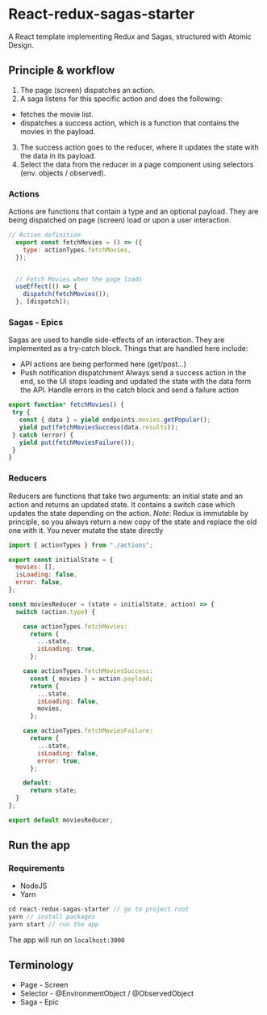 # React-redux-sagas-starter
A React template implementing Redux and Sagas, structured with Atomic Design.

## Principle & workflow
1. The page (screen) dispatches an action.
2. A saga listens for this specific action and does the following:
  * fetches the movie list.
  * dispatches a success action, which is a function that contains the movies in the payload.
3. The success action goes to the reducer, where it updates the state with the data in its payload.
4. Select the data from the reducer in a page component using selectors (env. objects / observed).

### Actions
Actions are functions that contain a type and an optional payload.
They are being dispatched on page (screen) load or upon a user interaction.

```js
// Action definition
  export const fetchMovies = () => ({
    type: actionTypes.fetchMovies,
  });


  // Fetch Movies when the page loads
  useEffect(() => {
    dispatch(fetchMovies());
  }, [dispatch]);
```

### Sagas - Epics
Sagas are used to handle side-effects of an interaction.
They are implemented as a try-catch block.
Things that are handled here include:
  * API actions are being performed here (get/post...)
  * Push notification dispatchment
 Always send a success action in the end, so the UI stops loading and updated the state with the data form the API.
 Handle errors in the catch block and send a failure action
 
 ```js
 export function* fetchMovies() {
  try {
    const { data } = yield endpoints.movies.getPopular();
    yield put(fetchMoviesSuccess(data.results));
  } catch (error) {
    yield put(fetchMoviesFailure());
  }
}
 ```

### Reducers
Reducers are functions that take two arguments: an initial state and an action and returns an updated state.
It contains a switch case which updates the state depending on the action.
*Note*: Redux is immutable by principle, so you always return a new copy of the state and replace the old one with it.
You never mutate the state directly

```js
import { actionTypes } from "./actions";

export const initialState = {
  movies: [],
  isLoading: false,
  error: false,
};

const moviesReducer = (state = initialState, action) => {
  switch (action.type) {

    case actionTypes.fetchMovies:
      return {
        ...state,
        isLoading: true,
      };

    case actionTypes.fetchMoviesSuccess:
      const { movies } = action.payload;
      return {
        ...state,
        isLoading: false,
        movies,
      };

    case actionTypes.fetchMoviesFailure:
      return {
        ...state,
        isLoading: false,
        error: true,
      };

    default:
      return state;
  }
};

export default moviesReducer;
```

## Run the app
### Requirements
* NodeJS
* Yarn

```js
cd react-redux-sagas-starter // go to project root
yarn // install packages
yarn start // run the app
```
The app will run on `localhost:3000`

## Terminology
* Page - Screen
* Selector - @EnvironmentObject / @ObservedObject
* Saga - Epic
